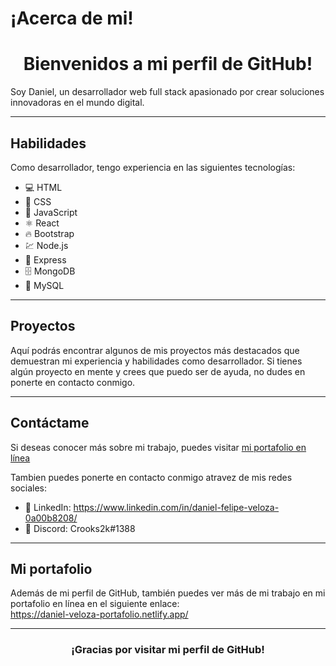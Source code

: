# ¡Acerca de mi!

<h1 align="center">Bienvenidos a mi perfil de GitHub!</h1>

Soy Daniel, un desarrollador web full stack apasionado por crear soluciones innovadoras en el mundo digital.

<hr>

## Habilidades

Como desarrollador, tengo experiencia en las siguientes tecnologías:

- 💻 HTML 
- 🎨 CSS 
- 🚀 JavaScript 
- ⚛️ React
- 🔥 Bootstrap
- 💹 Node.js 
- 🚀 Express 
- 🗄️ MongoDB 
- 💾 MySQL

<hr>

## Proyectos

Aquí podrás encontrar algunos de mis proyectos más destacados que demuestran mi experiencia y habilidades como desarrollador. Si tienes algún proyecto en mente y crees que puedo ser de ayuda, no dudes en ponerte en contacto conmigo.

<hr>

## Contáctame

Si deseas conocer más sobre mi trabajo, puedes visitar <a href="https://daniel-veloza-portafolio.netlify.app/" target="_blank">mi portafolio en línea</a><br>

Tambien puedes ponerte en contacto conmigo atravez de mis redes sociales: <br>

- 💼 LinkedIn: <a href="https://www.linkedin.com/in/daniel-felipe-veloza-0a00b8208/" target="_blank">https://www.linkedin.com/in/daniel-felipe-veloza-0a00b8208/</a>
- 💬 Discord: Crooks2k#1388
<hr>

## Mi portafolio

Además de mi perfil de GitHub, también puedes ver más de mi trabajo en mi portafolio en línea en el siguiente enlace: <br> 
<a href="https://daniel-veloza-portafolio.netlify.app/" target="_blank">https://daniel-veloza-portafolio.netlify.app/</a>

<hr>

<h3 align="center">¡Gracias por visitar mi perfil de GitHub!</h3>
